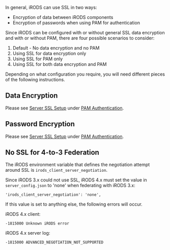 In general, iRODS can use SSL in two ways:

 - Encryption of data between iRODS components
 - Encryption of passwords when using PAM for authentication

Since iRODS can be configured with or without general SSL data encryption and with or without PAM, there are four possible scenarios to consider:

1. Default - No data encryption and no PAM
2. Using SSL for data encryption only
3. Using SSL for PAM only
4. Using SSL for both data encryption and PAM

Depending on what configuration you require, you will need different pieces of the following instructions.

## Data Encryption

Please see [Server SSL Setup](../plugins/pluggable_authentication.md#server-ssl-setup) under [PAM Authentication](../plugins/pluggable_authentication.md#pam-pluggable-authentication-module).

## Password Encryption

Please see [Server SSL Setup](../plugins/pluggable_authentication.md#server-ssl-setup) under [PAM Authentication](../plugins/pluggable_authentication.md#pam-pluggable-authentication-module).

## No SSL for 4-to-3 Federation

The iRODS environment variable that defines the negotiation attempt around SSL is `irods_client_server_negotiation`.

Since iRODS 3.x could not use SSL, iRODS 4.x must set the value in `server_config.json` to 'none' when federating with iRODS 3.x:

```
'irods_client_server_negotiation': 'none',
```

If this value is set to anything else, the following errors will occur.

iRODS 4.x client:

```
-1815000 Unknown iRODS error
```

iRODS 4.x server log:

```
-1815000 ADVANCED_NEGOTIATION_NOT_SUPPORTED
```
